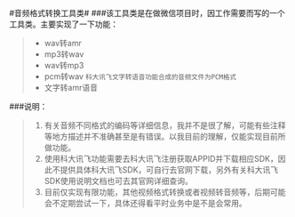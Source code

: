 #音频格式转换工具类#
###该工具类是在做微信项目时，因工作需要而写的一个工具类。主要实现了一下功能：
>* wav转amr
>* mp3转wav
>* wav转mp3
>* pcm转wav `科大讯飞文字转语音功能合成的音频文件为PCM格式`
>* 文字转amr语音

###说明：
>1. 有关音频不同格式的编码等详细信息，我并不是很了解，可能有些注释等地方描述并不准确甚至是有错误。以我目前的理解，仅能实现目前所做功能。
>2. 使用科大讯飞功能需要去科大讯飞注册获取APPID并下载相应SDK，因此不提供具体科大讯飞SDK，可自行去官网下载，另外有关科大讯飞SDK使用说明文档也可去其官网详细查询。
>3. 目前仅实现有限功能，其他视频格式转换或者视频转音频等，后期可能会不定期尝试一下，具体还得看平时业务中是不是会常用。